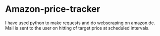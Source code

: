 # Amazon-price-tracker
I have used python to make requests and do webscraping on amazon.de.  Mail is sent to the user on hitting of target price at scheduled intervals.
